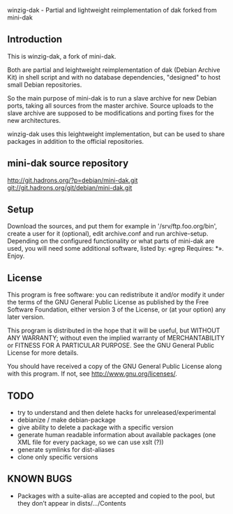 winzig-dak - Partial and lightweight reimplementation of dak forked from mini-dak

Introduction
------------

This is winzig-dak, a fork of mini-dak.

Both are partial and leightweight reimplementation of dak
(Debian Archive Kit) in shell script and with no database
dependencies, "designed" to host small Debian repositories.

So the main purpose of mini-dak is to run a slave archive for new
Debian ports, taking all sources from the master archive. Source uploads
to the slave archive are supposed to be modifications and porting fixes
for the new architectures.

winzig-dak uses this leightweight implementation, but can be used to share
packages in addition to the official repositories.

mini-dak source repository
--------------------------

  <http://git.hadrons.org/?p=debian/mini-dak.git>
  <git://git.hadrons.org/git/debian/mini-dak.git>

Setup
-----

Download the sources, and put them for example in '/srv/ftp.foo.org/bin',
create a user for it (optional), edit archive.conf and run archive-setup.
Depending on the configured functionality or what parts of mini-dak are
used, you will need some additional software, listed by: «grep Requires: *».
Enjoy.

License
-------

This program is free software: you can redistribute it and/or modify
it under the terms of the GNU General Public License as published by
the Free Software Foundation, either version 3 of the License, or
(at your option) any later version.

This program is distributed in the hope that it will be useful,
but WITHOUT ANY WARRANTY; without even the implied warranty of
MERCHANTABILITY or FITNESS FOR A PARTICULAR PURPOSE.  See the
GNU General Public License for more details.

You should have received a copy of the GNU General Public License
along with this program.  If not, see <http://www.gnu.org/licenses/>.

TODO
----
* try to understand and then delete hacks for unreleased/experimental
* debianize / make debian-package
* give ability to delete a package with a specific version
* generate human readable information about available packages
  (one XML file for every package, so we can use xslt (?))
* generate symlinks for dist-aliases
* clone only specific versions

KNOWN BUGS
----------

* Packages with a suite-alias are accepted and copied to the pool, but they
  don’t appear in dists/…/Contents
